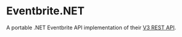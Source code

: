 # Eventbrite.NET
A portable .NET Eventbrite API implementation of their [V3 REST API](https://developer.eventbrite.com/docs/).
